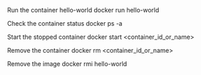 Run the container hello-world
docker run hello-world

Check the container status
docker ps -a

Start the stopped container
docker start <container_id_or_name>

Remove the container
docker rm <container_id_or_name>

Remove the image
docker rmi hello-world
